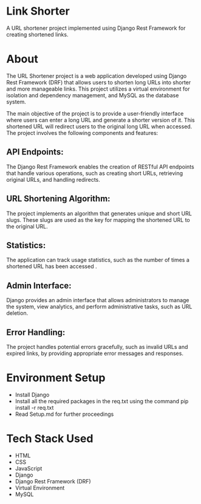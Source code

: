 # Link Shorter
A URL shortener project implemented using Django Rest Framework for creating shortened links.

# About
The URL Shortener project is a web application developed using Django Rest Framework (DRF) that allows users to shorten long URLs into shorter and more manageable links. This project utilizes a virtual environment for isolation and dependency management, and MySQL as the database system.

The main objective of the project is to provide a user-friendly interface where users can enter a long URL and generate a shorter version of it. This shortened URL will redirect users to the original long URL when accessed. The project involves the following components and features:

## API Endpoints:
The Django Rest Framework enables the creation of RESTful API endpoints that handle various operations, such as creating short URLs, retrieving original URLs, and handling redirects.

## URL Shortening Algorithm:
The project implements an algorithm that generates unique and short URL slugs. These slugs are used as the key for mapping the shortened URL to the original URL.

## Statistics:
The application can track usage statistics, such as the number of times a shortened URL has been accessed .

## Admin Interface:
Django provides an admin interface that allows administrators to manage the system, view analytics, and perform administrative tasks, such as URL deletion.

## Error Handling:
The project handles potential errors gracefully, such as invalid URLs and expired links, by providing appropriate error messages and responses.

# Environment Setup
* Install Django
* Install all the required packages in the req.txt using the command pip install -r req.txt
* Read Setup.md for further proceedings

# Tech Stack Used
* HTML
* CSS
* JavaScript
* Django
* Django Rest Framework (DRF)
* Virtual Environment
* MySQL
